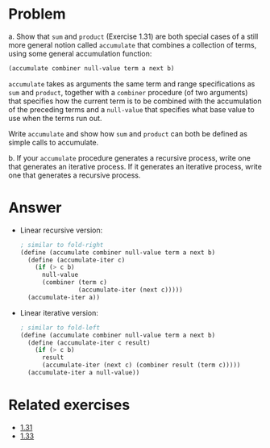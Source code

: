 # Problem

a. Show that `sum` and `product` (Exercise 1.31) are both special cases of a still more general notion called `accumulate` that combines a collection of terms, using some general accumulation function:

```scheme
(accumulate combiner null-value term a next b)
```

`accumulate` takes as arguments the same term and range specifications as `sum` and `product`, together with a `combiner` procedure (of two arguments) that specifies how the current term is to be combined with the accumulation of the preceding terms and a `null-value` that specifies what base value to use when the terms run out.

Write `accumulate` and show how `sum` and `product` can both be defined as simple calls to accumulate.

b. If your `accumulate` procedure generates a recursive process, write one that generates an iterative process. If it generates an iterative process, write one that generates a recursive process.

# Answer

- Linear recursive version:

  ```scheme
  ; similar to fold-right
  (define (accumulate combiner null-value term a next b)
    (define (accumulate-iter c)
      (if (> c b)
        null-value
        (combiner (term c)
                  (accumulate-iter (next c)))))
    (accumulate-iter a))
  ```

- Linear iterative version:

  ```scheme
  ; similar to fold-left
  (define (accumulate combiner null-value term a next b)
    (define (accumulate-iter c result)
      (if (> c b)
        result
        (accumulate-iter (next c) (combiner result (term c)))))
    (accumulate-iter a null-value))
  ```

# Related exercises

- [1.31](../01_31/README.md)
- [1.33](../01_33/README.md)
